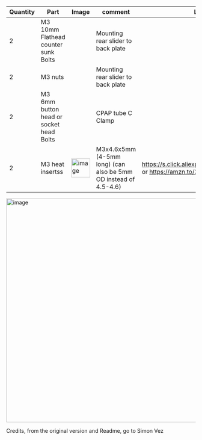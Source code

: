 | Quantity | Part                         | Image             | comment  | Links  |
| ------ | ----                           | -------           | -----    | -----	|
| 2       | M3 10mm Flathead counter sunk Bolts|              | Mounting rear slider to back plate |   |
| 2       | M3 nuts|              | Mounting rear slider to back plate |   |
| 2       | M3 6mm button head or socket head Bolts|              | CPAP tube C Clamp |   |
| 2      | M3 heat insertss |<img width="50" alt="image" src="https://user-images.githubusercontent.com/37383368/213013307-f72b9e07-181a-4029-948b-95a7e522ceda.png"> |  M3x4.6x5mm (4-5mm long) (can also be 5mm OD instead of 4.5-4.6)                | https://s.click.aliexpress.com/e/_De28c87 or https://amzn.to/3ZVI5xR  |



<img width="595" alt="image" src="https://user-images.githubusercontent.com/37383368/213060302-bde74cd1-9011-477d-9c16-02ec5661a213.png">
 

Credits, from the original version and Readme, go to Simon Vez





